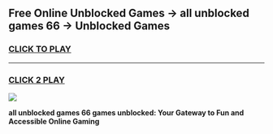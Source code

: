 
## Free Online Unblocked Games → all unblocked games 66 → Unblocked Games
<h3>
<a href="https://premium.freeplayer.one?title=all_unblocked_games_66&ref=21F">CLICK TO PLAY</a></h3>
<hr>

<h3>
<a href="https://premium.freeplayer.one?title=all_unblocked_games_66&ref=21F">CLICK 2 PLAY</a>
  
</h3>

<a href="https://premium.freeplayer.one?title=all_unblocked_games_66&ref=21F/"><img src="https://clearcache.store/games.png"></a>


**all unblocked games 66 games unblocked: Your Gateway to Fun and Accessible Online Gaming**
